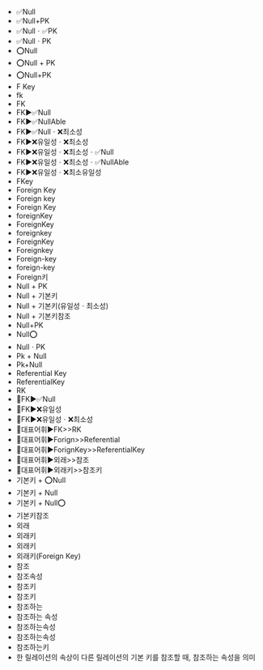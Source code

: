 ﻿- ✅Null
- ✅Null+PK
- ✅Nullㆍ✅PK
- ✅NullㆍPK
- ⭕Null
- ⭕Null + PK
- ⭕Null+PK
- F Key
- fk
- FK
- FK▶️✅Null
- FK▶️✅NullAble
- FK▶️✅Nullㆍ❌최소성
- FK▶️❌유일성ㆍ❌최소성
- FK▶️❌유일성ㆍ❌최소성ㆍ✅Null
- FK▶️❌유일성ㆍ❌최소성ㆍ✅NullAble
- FK▶️❌유일성ㆍ❌최소유일성
- FKey
- Foreign Key
- Foreign key
- Foreign Key
- foreignKey
- ForeignKey
- foreignkey
- ForeignKey
- Foreignkey
- Foreign-key
- foreign-key
- Foreign키
- Null + PK
- Null + 기본키
- Null + 기본키(유일성ㆍ최소성)
- Null + 기본키참조
- Null+PK
- Null⭕
- NullㆍPK
- Pk + Null
- Pk+Null
- Referential Key
- ReferentialKey
- RK
- 📌FK▶️✅Null
- 📌FK▶️❌유일성
- 📌FK▶️❌유일성ㆍ❌최소성
- 📌대표어휘▶️FK>>RK
- 📌대표어휘▶️Forign>>Referential
- 📌대표어휘▶️ForignKey>>ReferentialKey
- 📌대표어휘▶️외래>>참조
- 📌대표어휘▶️외래키>>참조키
- 기본키 + ⭕Null
- 기본키 + Null
- 기본키 + Null⭕
- 기본키참조
- 외래
- 외래키
- 외래키
- 외래키(Foreign Key)
- 참조
- 참조속성
- 참조키
- 참조키
- 참조하는
- 참조하는 속성
- 참조하는속성
- 참조하는속성
- 참조하는키
- 한 릴레이션의 속상이 다른 릴레이션의 기본 키를 참조할 때, 참조하는 속성을 의미
